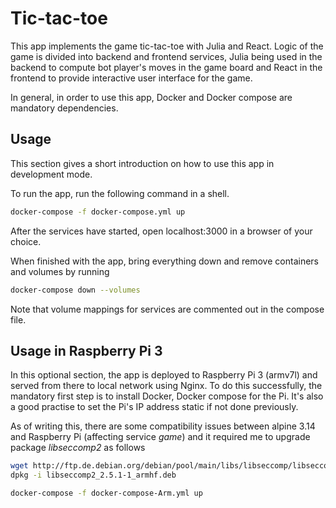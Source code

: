 # Tic-tac-toe #

This app implements the game tic-tac-toe with Julia and React. Logic of the game is divided into backend and frontend services, Julia being used in the backend to compute bot player's moves in the game board and React in the frontend to provide interactive user interface for the game.

In general, in order to use this app, Docker and Docker compose are mandatory dependencies.

## Usage ##

This section gives a short introduction on how to use this app in development mode.

To run the app, run the following command in a shell.

```bash
docker-compose -f docker-compose.yml up
```

After the services have started, open localhost:3000 in a browser of your choice.

When finished with the app, bring everything down and remove containers and volumes by running

```bash
docker-compose down --volumes
```

Note that volume mappings for services are commented out in the compose file.

## Usage in Raspberry Pi 3 ##

In this optional section, the app is deployed to Raspberry Pi 3 (armv7l) and served from there to local network using Nginx. To do this successfully, the mandatory first step is to install Docker, Docker compose for the Pi. It's also a good practise to set the Pi's IP address static if not done previously.

As of writing this, there are some compatibility issues between alpine 3.14 and Raspberry Pi (affecting service *game*) and it required me to upgrade package *libseccomp2* as follows

```bash
wget http://ftp.de.debian.org/debian/pool/main/libs/libseccomp/libseccomp2_2.5.1-1_armhf.deb
dpkg -i libseccomp2_2.5.1-1_armhf.deb
```


```bash
docker-compose -f docker-compose-Arm.yml up
```

